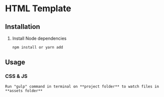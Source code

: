 # HTML Template

## Installation

1.  Install Node dependencies

        npm install or yarn add

## Usage

### CSS & JS

    Run "gulp" command in terminal on **project folder** to watch files in **assets folder**
